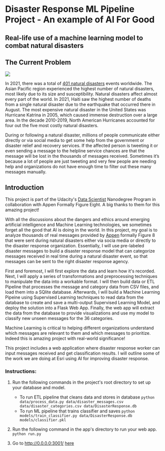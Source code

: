 # Disaster Response ML Pipeline Project - An example of AI For Good
## Real-life use of a machine learning model to combat natural disasters

## The Current Problem

![](https://images.unsplash.com/photo-1475776408506-9a5371e7a068?ixlib=rb-4.0.3&ixid=MnwxMjA3fDB8MHxzZWFyY2h8M3x8bmF0dXJhbCUyMGRpc2FzdGVyfGVufDB8fDB8fA%3D%3D&w=1000&q=80)

In 2021, there was a total of [401 natural disasters](https://www.statista.com/statistics/510959/number-of-natural-disasters-events-globally/) events worldwide. The Asian Pacific region experienced the highest number of natural disasters, most likely due to its size and susceptibility. Natural disasters affect almost every part of the world. In 2021, Haiti saw the highest number of deaths from a single natural disaster due to the earthquake that occurred there in August. The most expensive natural disaster in the United States was Hurricane Katrina in 2005, which caused immense destruction over a large area. In the decade 2010-2019, North American Hurricanes accounted for four out the five most costly natural disasters.

During or following a natural disaster, millions of people communicate either directly or via social media to get some help from the government or disaster relief and recovery services. If the affected person is tweeting it or even sending a message to the helpline service chances are that the message will be lost in the thousands of messages received. Sometimes it’s because a lot of people are just tweeting and very few people are needing help and organizations do not have enough time to filter out these many messages manually.

## Introduction
This project is part of the Udacity's [Data Scientist](https://www.udacity.com/course/data-scientist-nanodegree--nd025) Nanodegree Program in collaboration with Appen Formally Figure Eight. A big thanks to them for this amazing project!

With all the discussions about the dangers and ethics around emerging artificial intelligence and Machine Learning technologies, we sometimes forget all the good that AI is doing in the world. In this project, my goal is to analyze thousands of real messages provided by [Appen](https://appen.com/) formally Figure 8 that were sent during natural disasters either via socia media or directly to the disaster response organization. Essentially, I will use pre-labeled disaster messages to build a disaster response model that can categorize messages received in real time during a natural disaster event, so that messages can be sent to the right disaster response agency.

First and foremost, I will first explore the data and learn how it's recorded. Next, I will apply a series of transformations and preprocessing techniques to manipulate the data into a workable format. I will then build data or ETL Pipeline that processes the message and category data from CSV files, and load them into a SQlite database. Afterwards, I will build a Machine Learning Pipeine using Supervised Learning techniques to read data from the database to create and save a multi-output Supervised Learning Model, and deploy the solution into a Flask Web App. Finally, the web app will extract the data from the database to provide visualizations and use my model to classify new unseen messages for the 36 categories.

Machine Learning is critical to helping different organizations understand which messages are relevant to them and which messages to prioritize. Indeed this is amazing project with real-world significance!

This project includes a web application where disaster response worker can input messages received and get classification results. I will outline some of the work we are doing at Esri using AI for improving disaster response.

### Instructions:
1. Run the following commands in the project's root directory to set up your database and model.

    - To run ETL pipeline that cleans data and stores in database
        `python data/process_data.py data/disaster_messages.csv data/disaster_categories.csv data/DisasterResponse.db`
    - To run ML pipeline that trains classifier and saves
        `python models/train_classifier.py data/DisasterResponse.db models/classifier.pkl`

2. Run the following command in the app's directory to run your web app.
    `python run.py`

3. Go to http://0.0.0.0:3001/
[here](https://github.com/Sunday-Okey/Disaster_Response_ML_Application/tree/main/data)

